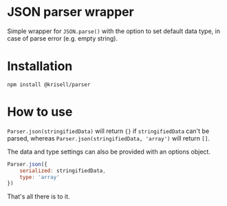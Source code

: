 # JSON parser wrapper
Simple wrapper for ```JSON.parse()``` with the option to set default data type, in case of parse error (e.g. empty string).

# Installation
```npm install @krisell/parser```

# How to use
```Parser.json(stringifiedData)```  will return ```{}``` if ```stringifiedData``` can't be parsed, whereas ```Parser.json(stringifiedData, 'array')``` will return ```[]```. 

The data and type settings can also be provided with an options object.

```JavaScript
Parser.json({
    serialized: stringifiedData,
    type: 'array'
})
```

That's all there is to it.

